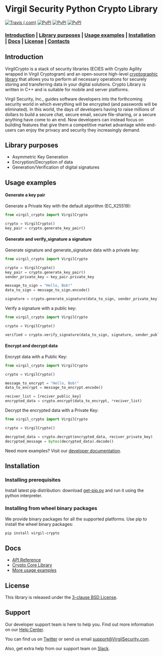# Virgil Security Python Crypto Library 

[![Travis (.com)](https://img.shields.io/travis/com/VirgilSecurity/virgil-crypto-python.svg)](https://travis-ci.com/VirgilSecurity/virgil-crypto-python) [![PyPI](https://img.shields.io/pypi/v/virgil-crypto.svg)](https://pypi.python.org/pypi/virgil-crypto) [![PyPI](https://img.shields.io/pypi/wheel/virgil-crypto.svg)](https://pypi.python.org/pypi/virgil-crypto) [![PyPI](https://img.shields.io/pypi/pyversions/virgil-crypto.svg)](https://pypi.python.org/pypi/virgil-crypto)

### [Introduction](#introduction) | [Library purposes](#library-purposes) | [Usage examples](#usage-examples) | [Installation](#installation) | [Docs](#docs) | [License](#license) | [Contacts](#support)

## Introduction
VirgilCrypto is a stack of security libraries (ECIES with Crypto Agility wrapped in Virgil Cryptogram) and an 
open-source high-level [cryptographic library](https://github.com/VirgilSecurity/virgil-crypto) that allows you to 
perform all necessary operations for securely storing and transferring data in your digital solutions. Crypto Library 
is written in C++ and is suitable for mobile and server platforms.

Virgil Security, Inc., guides software developers into the forthcoming security world in which everything will be 
encrypted (and passwords will be eliminated). In this world, the days of developers having to raise millions of 
dollars to build a secure chat, secure email, secure file-sharing, or a secure anything have come to an end. Now 
developers can instead focus on building features that give them a competitive market advantage while end-users can 
enjoy the privacy and security they increasingly demand.

## Library purposes
* Asymmetric Key Generation
* Encryption/Decryption of data
* Generation/Verification of digital signatures

## Usage examples

#### Generate a key pair

Generate a Private Key with the default algorithm (EC_X25519):

```python
from virgil_crypto import VirgilCrypto

crypto = VirgilCrypto()
key_pair = crypto.generate_key_pair()
```

#### Generate and verify_signature a signature

Generate signature and generate_signature data with a private key:

```python
from virgil_crypto import VirgilCrypto

crypto = VirgilCrypto()
key_pair = crypto.generate_key_pair()
sender_private_key = key_pair.private_key

message_to_sign = "Hello, Bob!"
data_to_sign = message_to_sign.encode()

signature = crypto.generate_signature(data_to_sign, sender_private_key)
```

Verify a signature with a public key:

```python
from virgil_crypto import VirgilCrypto

crypto = VirgilCrypto()

verified = crypto.verify_signature(data_to_sign, signature, sender_public_key)
```

#### Encrypt and decrypt data

Encrypt data with a Public Key:

```python
from virgil_crypto import VirgilCrypto

crypto = VirgilCrypto()

message_to_encrypt = "Hello, Bob!"
data_to_encrypt = message_to_encrypt.encode()

reciver_list = [reciver_public_key]
encrypted_data = crypto.encrypt(data_to_encrypt, *reciver_list)
```

Decrypt the encrypted data with a Private Key:

```python
from virgil_crypto import VirgilCrypto

crypto = VirgilCrypto()

decrypted_data = crypto.decrypt(encrypted_data, reciver_private_key)
decrypted_message = bytes(decrypted_data).decode()
```

Need more examples? Visit our [developer documentation](https://developer.virgilsecurity.com/docs/how-to#cryptography).

  
## Installation

### Installing prerequisites

Install latest pip distribution: download [get-pip.py](https://bootstrap.pypa.io/get-pip.py)
and run it using the python interpreter.

### Installing from wheel binary packages

We provide binary packages for all the supported platforms.
Use pip to install the wheel binary packages:

```bash
pip install virgil-crypto
```

## Docs
- [API Reference](http://virgilsecurity.github.io/virgil-crypto-python/)
- [Crypto Core Library](https://github.com/VirgilSecurity/virgil-crypto)
- [More usage examples](https://developer.virgilsecurity.com/docs/how-to#cryptography)

## License
This library is released under the [3-clause BSD License](LICENSE).

## Support
Our developer support team is here to help you. Find out more information on our [Help Center](https://help.virgilsecurity.com/).

You can find us on [Twitter](https://twitter.com/VirgilSecurity) or send us email support@VirgilSecurity.com.

Also, get extra help from our support team on [Slack](https://virgilsecurity.slack.com/join/shared_invite/enQtMjg4MDE4ODM3ODA4LTc2OWQwOTQ3YjNhNTQ0ZjJiZDc2NjkzYjYxNTI0YzhmNTY2ZDliMGJjYWQ5YmZiOGU5ZWEzNmJiMWZhYWVmYTM).

